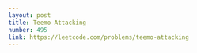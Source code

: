 ```yaml
---
layout: post
title: Teemo Attacking
number: 495
link: https://leetcode.com/problems/teemo-attacking
---
```


